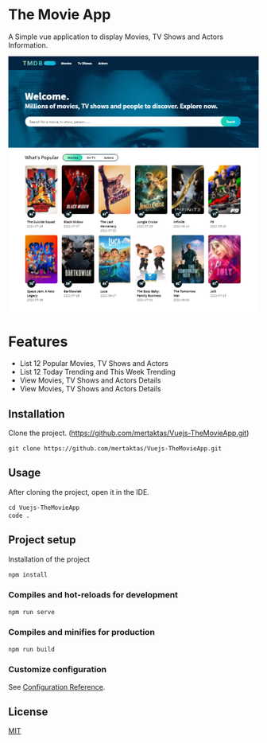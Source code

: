 # The Movie App

A Simple vue application to display Movies, TV Shows and Actors Information.

![github](public/themovieapp.png)

# Features

- List 12 Popular Movies, TV Shows and Actors
- List 12 Today Trending and This Week Trending
- View Movies, TV Shows and Actors Details
- View Movies, TV Shows and Actors Details

## Installation

Clone the project. (https://github.com/mertaktas/Vuejs-TheMovieApp.git)

```
git clone https://github.com/mertaktas/Vuejs-TheMovieApp.git
```

## Usage

After cloning the project, open it in the IDE.

```
cd Vuejs-TheMovieApp
code .
```

## Project setup

Installation of the project

```
npm install
```

### Compiles and hot-reloads for development
```
npm run serve
```

### Compiles and minifies for production
```
npm run build
```

### Customize configuration
See [Configuration Reference](https://cli.vuejs.org/config/).

## License
[MIT](https://choosealicense.com/licenses/mit/)
